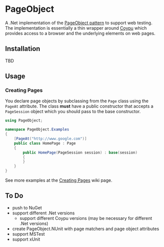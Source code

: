 # PageObject
A .Net implementation of the [PageObject pattern](http://martinfowler.com/bliki/PageObject.html) to support web testing.
The implementation is essentially a thin wrapper around [Coypu](https://github.com/featurist/coypu) which provides access to a browser and the underlying
elements on web pages.

## Installation
TBD

## Usage

### Creating Pages
You declare page objects by subclassing from the `Page` class using the `PageAt` attribute.
The class **must** have a public constructor that accepts a `PageSession` object which you should pass to the base constructor. 

```cs
using PageObject;

namespace PageObject.Examples
{
    [PageAt("http://www.google.com")]
    public class HomePage : Page
    {
        public HomePage(PageSession session) : base(session)
        {
        }
    }
}
```

See more examples at the [Creating Pages](https://github.com/dwhelan/PageObject/wiki/Creating-Pages) wiki page.

## To Do
 - push to NuGet
 - support different .Net versions
    - support different Coypu versions (may be necessary for different .Net versions)
 - create PageObject.NUnit with page matchers and page object attributes
 - support MSTest
 - support xUnit  

